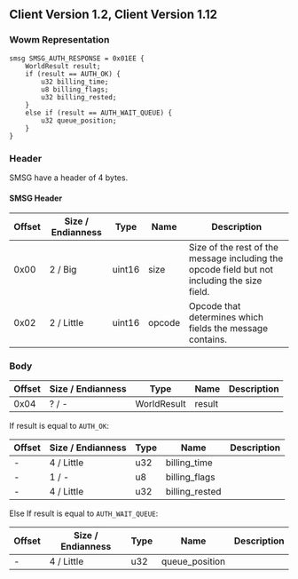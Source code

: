 ## Client Version 1.2, Client Version 1.12

### Wowm Representation
```rust,ignore
smsg SMSG_AUTH_RESPONSE = 0x01EE {
    WorldResult result;
    if (result == AUTH_OK) {
        u32 billing_time;
        u8 billing_flags;
        u32 billing_rested;
    }
    else if (result == AUTH_WAIT_QUEUE) {
        u32 queue_position;
    }
}
```
### Header
SMSG have a header of 4 bytes.

#### SMSG Header
| Offset | Size / Endianness | Type   | Name   | Description |
| ------ | ----------------- | ------ | ------ | ----------- |
| 0x00   | 2 / Big           | uint16 | size   | Size of the rest of the message including the opcode field but not including the size field.|
| 0x02   | 2 / Little        | uint16 | opcode | Opcode that determines which fields the message contains.|
### Body
| Offset | Size / Endianness | Type | Name | Description |
| ------ | ----------------- | ---- | ---- | ----------- |
| 0x04 | ? / - | WorldResult | result |  |

If result is equal to `AUTH_OK`:

| Offset | Size / Endianness | Type | Name | Description |
| ------ | ----------------- | ---- | ---- | ----------- |
| - | 4 / Little | u32 | billing_time |  |
| - | 1 / - | u8 | billing_flags |  |
| - | 4 / Little | u32 | billing_rested |  |

Else If result is equal to `AUTH_WAIT_QUEUE`:

| Offset | Size / Endianness | Type | Name | Description |
| ------ | ----------------- | ---- | ---- | ----------- |
| - | 4 / Little | u32 | queue_position |  |
